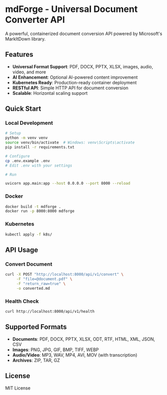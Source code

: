 # mdForge - Universal Document Converter API

A powerful, containerized document conversion API powered by Microsoft's MarkItDown library.

## Features

- **Universal Format Support**: PDF, DOCX, PPTX, XLSX, images, audio, video, and more
- **AI Enhancement**: Optional AI-powered content improvement
- **Kubernetes Ready**: Production-ready container deployment
- **RESTful API**: Simple HTTP API for document conversion
- **Scalable**: Horizontal scaling support

## Quick Start

### Local Development
```bash
# Setup
python -m venv venv
source venv/bin/activate  # Windows: venv\Scripts\activate
pip install -r requirements.txt

# Configure
cp .env.example .env
# Edit .env with your settings

# Run

uvicorn app.main:app --host 0.0.0.0 --port 8000 --reload
```

### Docker
```bash
docker build -t mdforge .
docker run -p 8000:8000 mdforge
```

### Kubernetes
```bash
kubectl apply -f k8s/
```

## API Usage

### Convert Document
```bash
curl -X POST "http://localhost:8000/api/v1/convert" \
     -F "file=@document.pdf" \
     -F "return_raw=true" \
     -o converted.md
```

### Health Check
```bash
curl http://localhost:8000/api/v1/health
```

## Supported Formats

- **Documents**: PDF, DOCX, PPTX, XLSX, ODT, RTF, HTML, XML, JSON, CSV
- **Images**: PNG, JPG, GIF, BMP, TIFF, WEBP
- **Audio/Video**: MP3, WAV, MP4, AVI, MOV (with transcription)
- **Archives**: ZIP, TAR, GZ

## License

MIT License

